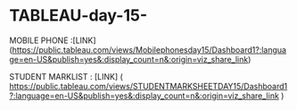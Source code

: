 # TABLEAU-day-15-
MOBILE PHONE :[LINK] (https://public.tableau.com/views/Mobilephonesday15/Dashboard1?:language=en-US&publish=yes&:display_count=n&:origin=viz_share_link)

STUDENT MARKLIST : [LINK] ( https://public.tableau.com/views/STUDENTMARKSHEETDAY15/Dashboard1?:language=en-US&publish=yes&:display_count=n&:origin=viz_share_link )
